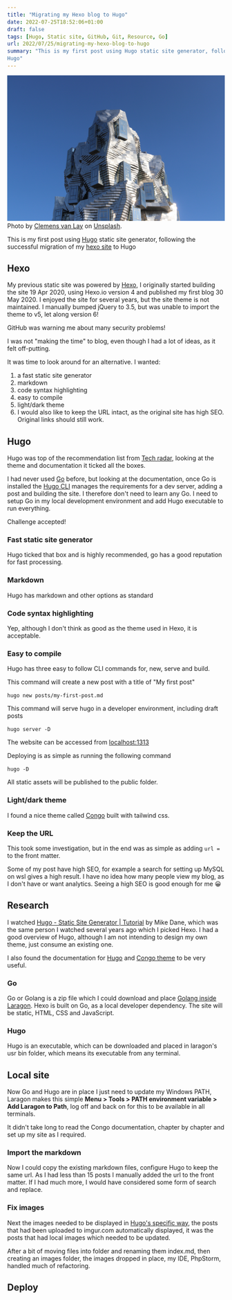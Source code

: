 ```yaml
---
title: "Migrating my Hexo blog to Hugo"
date: 2022-07-25T18:52:06+01:00
draft: false
tags: [Hugo, Static site, GitHub, Git, Resource, Go]
url: 2022/07/25/migrating-my-hexo-blog-to-hugo
summary: "This is my first post using Hugo static site generator, following the successful migration of my hexo site to
Hugo"
---
```


![LUMA Tower](images/clemens-van-lay-UEXRxxaR1DM-unsplash.jpg "LUMA Tower")
Photo
by [Clemens van Lay](https://unsplash.com/@clemensvanlay?utm_source=unsplash&utm_medium=referral&utm_content=creditCopyText)
on [Unsplash](https://unsplash.com/s/photos/hugo?utm_source=unsplash&utm_medium=referral&utm_content=creditCopyText).

This is my first post using [Hugo](https://gohugo.io/getting-started/) static site generator, following the successful
migration of my [hexo site](https://github.com/Pen-y-Fan/hexo-pen-y-fan) to Hugo

## Hexo

My previous static site was powered by [Hexo](https://hexo.io/), I originally started building the site 19 Apr 2020,
using Hexo.io version 4 and published my first blog 30 May 2020. I enjoyed the site for several years, but the site
theme is not maintained. I manually bumped jQuery to 3.5, but was unable to import the theme to v5, let along version 6!

GitHub was warning me about many security problems!

I was not "making the time" to blog, even though I had a lot of ideas, as it felt off-putting.

It was time to look around for an alternative. I wanted:

1. a fast static site generator
2. markdown
3. code syntax highlighting
4. easy to compile
5. light/dark theme
6. I would also like to keep the URL intact, as the original site has high SEO. Original links should still work.

## Hugo

Hugo was top of the recommendation list from [Tech radar](https://www.techradar.com/uk/best/static-site-generators),
looking at the theme and documentation it ticked all the boxes.

I had never used [Go](https://go.dev/) before, but looking at the documentation, once Go is installed
the [Hugo CLI](https://gohugo.io/commands/hugo/) manages the requirements for a dev server, adding a post and building
the site. I therefore don't need to learn any Go. I need to setup Go in my local development environment and add Hugo
executable to run everything.

Challenge accepted!

### Fast static site generator

Hugo ticked that box and is highly recommended, go has a good reputation for fast processing.

### Markdown

Hugo has markdown and other options as standard

### Code syntax highlighting

Yep, although I don't think as good as the theme used in Hexo, it is acceptable.

### Easy to compile

Hugo has three easy to follow CLI commands for, new, serve and build.

This command will create a new post with a title of "My first post"

```shell
hugo new posts/my-first-post.md
```

This command will serve hugo in a developer environment, including draft posts

```shell
hugo server -D
```

The website can be accessed from <localhost:1313>

Deploying is as simple as running the following command

```shell
hugo -D
```

All static assets will be published to the public folder.

### Light/dark theme

I found a nice theme called [Congo](https://github.com/jpanther/congo) built with tailwind css.

### Keep the URL

This took some investigation, but in the end was as simple as adding `url =` to the front matter.

Some of my post have high SEO, for example a search for setting up MySQL on wsl gives a high result. I have no idea how
many people view my blog, as I don't have or want analytics. Seeing a high SEO is good enough for me 😀

## Research

I
watched [Hugo - Static Site Generator | Tutorial](https://youtube.com/playlist?list=PLLAZ4kZ9dFpOnyRlyS-liKL5ReHDcj4G3)
by Mike Dane, which was the same person I watched several years ago which I picked Hexo. I had a good overview of Hugo,
although I am not intending to design my own theme, just consume an existing one.

I also found the documentation for [Hugo](https://gohugo.io/getting-started/)
and [Congo theme](https://jpanther.github.io/congo/docs/) to be very useful.

### Go

Go or Golang is a zip file which I could download and
place [Golang inside Laragon](https://forum.laragon.org/topic/1004/tutorial-how-to-add-golang-to-laragon). Hexo is built
on Go, as a local developer dependency. The site will be static, HTML, CSS and JavaScript.

### Hugo

Hugo is an executable, which can be downloaded and placed in laragon's usr bin folder, which means its executable from
any terminal.

## Local site

Now Go and Hugo are in place I just need to update my Windows PATH, Laragon makes this simple **Menu > Tools > PATH
environment variable > Add Laragon to Path**, log off and back on for this to be available in all terminals.

It didn't take long to read the Congo documentation, chapter by chapter and set up my site as I required.

### Import the markdown

Now I could copy the existing markdown files, configure Hugo to keep the same url. As I had less than 15 posts I
manually added the url to the front matter. If I had much more, I would have considered some form of search and replace.

### Fix images

Next the images needed to be displayed in [Hugo's specific way](https://gohugo.io/content-management/image-processing/),
the posts that had been uploaded to imgur.com automatically displayed, it was the posts that had local images which
needed to be updated.

After a bit of moving files into folder and renaming them index.md, then creating an images folder, the images dropped
in place, my IDE, PhpStorm, handled much of refactoring.

## Deploy

